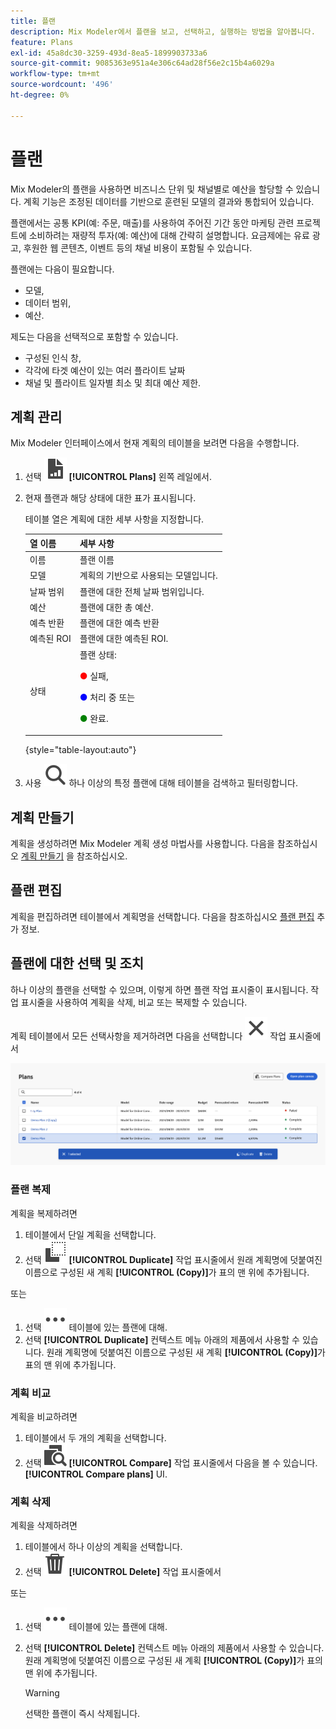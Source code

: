 ```yaml
---
title: 플랜
description: Mix Modeler에서 플랜을 보고, 선택하고, 실행하는 방법을 알아봅니다.
feature: Plans
exl-id: 45a8dc30-3259-493d-8ea5-1899903733a6
source-git-commit: 9085363e951a4e306c64ad28f56e2c15b4a6029a
workflow-type: tm+mt
source-wordcount: '496'
ht-degree: 0%

---
```


# 플랜

Mix Modeler의 플랜을 사용하면 비즈니스 단위 및 채널별로 예산을 할당할 수 있습니다. 계획 기능은 조정된 데이터를 기반으로 훈련된 모델의 결과와 통합되어 있습니다.

플랜에서는 공통 KPI(예: 주문, 매출)를 사용하여 주어진 기간 동안 마케팅 관련 프로젝트에 소비하려는 재량적 투자(예: 예산)에 대해 간략히 설명합니다. 요금제에는 유료 광고, 후원한 웹 콘텐츠, 이벤트 등의 채널 비용이 포함될 수 있습니다.

플랜에는 다음이 필요합니다.

- 모델,
- 데이터 범위,
- 예산.

제도는 다음을 선택적으로 포함할 수 있습니다.

- 구성된 인식 창,
- 각각에 타겟 예산이 있는 여러 플라이트 날짜
- 채널 및 플라이트 일자별 최소 및 최대 예산 제한.


## 계획 관리

Mix Modeler 인터페이스에서 현재 계획의 테이블을 보려면 다음을 수행합니다.

1. 선택 ![](/help/assets//icons/FileChart.svg) **[!UICONTROL Plans]** 왼쪽 레일에서.

1. 현재 플랜과 해당 상태에 대한 표가 표시됩니다.

   테이블 열은 계획에 대한 세부 사항을 지정합니다.

   | 열 이름 | 세부 사항 |
   |---|---|
   | 이름 | 플랜 이름 |
   | 모델 | 계획의 기반으로 사용되는 모델입니다. |
   | 날짜 범위 | 플랜에 대한 전체 날짜 범위입니다. |
   | 예산 | 플랜에 대한 총 예산. |
   | 예측 반환 | 플랜에 대한 예측 반환 |
   | 예측된 ROI | 플랜에 대한 예측된 ROI. |
   | 상태 | 플랜 상태: <p><span style="color:red">●</span> 실패, <p><span style="color:blue">●</span> 처리 중 또는 <p><span style="color:green">●</span> 완료. |

   {style="table-layout:auto"}

1. 사용 ![검색](/help/assets//icons/Search.svg) 하나 이상의 특정 플랜에 대해 테이블을 검색하고 필터링합니다.

## 계획 만들기

계획을 생성하려면 Mix Modeler 계획 생성 마법사를 사용합니다. 다음을 참조하십시오 [계획 만들기](create.md) 을 참조하십시오.


## 플랜 편집

계획을 편집하려면 테이블에서 계획명을 선택합니다. 다음을 참조하십시오 [플랜 편집](edit.md) 추가 정보.


## 플랜에 대한 선택 및 조치

하나 이상의 플랜을 선택할 수 있으며, 이렇게 하면 플랜 작업 표시줄이 표시됩니다. 작업 표시줄을 사용하여 계획을 삭제, 비교 또는 복제할 수 있습니다.

계획 테이블에서 모든 선택사항을 제거하려면 다음을 선택합니다 ![닫기](/help/assets//icons/Close.svg) 작업 표시줄에서

![플랜 작업 표시줄](/help/assets//plans-action-bar.png)

### 플랜 복제

계획을 복제하려면

1. 테이블에서 단일 계획을 선택합니다.
1. 선택 ![복사](/help/assets//icons/Copy.svg) **[!UICONTROL Duplicate]** 작업 표시줄에서 원래 계획명에 덧붙여진 이름으로 구성된 새 계획 **[!UICONTROL (Copy)]**&#x200B;가 표의 맨 위에 추가됩니다.

또는

1. 선택 ![자세히](/help/assets//icons/More.svg) 테이블에 있는 플랜에 대해.
1. 선택 **[!UICONTROL Duplicate]** 컨텍스트 메뉴 아래의 제품에서 사용할 수 있습니다. 원래 계획명에 덧붙여진 이름으로 구성된 새 계획 **[!UICONTROL (Copy)]**&#x200B;가 표의 맨 위에 추가됩니다.

### 계획 비교

계획을 비교하려면

1. 테이블에서 두 개의 계획을 선택합니다.
1. 선택 ![비교](/help/assets//icons/Compare.svg) **[!UICONTROL Compare]** 작업 표시줄에서 다음을 볼 수 있습니다. **[!UICONTROL Compare plans]** UI.


### 계획 삭제

계획을 삭제하려면

1. 테이블에서 하나 이상의 계획을 선택합니다.
1. 선택 ![삭제](/help/assets//icons/Delete.svg) **[!UICONTROL Delete]** 작업 표시줄에서

또는

1. 선택 ![자세히](/help/assets//icons/More.svg) 테이블에 있는 플랜에 대해.
1. 선택 **[!UICONTROL Delete]** 컨텍스트 메뉴 아래의 제품에서 사용할 수 있습니다. 원래 계획명에 덧붙여진 이름으로 구성된 새 계획 **[!UICONTROL (Copy)]**&#x200B;가 표의 맨 위에 추가됩니다.

   >[!WARNING]
   >
   >   선택한 플랜이 즉시 삭제됩니다.
